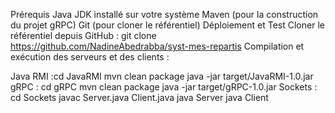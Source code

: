 Prérequis
Java JDK installé sur votre système
Maven (pour la construction du projet gRPC)
Git (pour cloner le référentiel)
Déploiement et Test
Cloner le référentiel depuis GitHub : git clone https://github.com/NadineAbedrabba/syst-mes-repartis
Compilation et exécution des serveurs et des clients :

Java RMI :cd JavaRMI
mvn clean package
java -jar target/JavaRMI-1.0.jar
gRPC : cd gRPC
mvn clean package
java -jar target/gRPC-1.0.jar
Sockets : cd Sockets
javac Server.java Client.java
java Server
java Client
